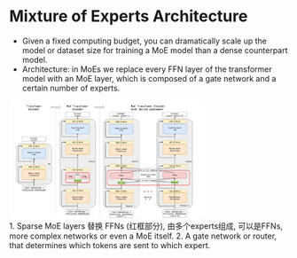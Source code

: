 # Mixture of Experts Architecture
* Given a fixed computing budget, you can dramatically scale up the model or dataset size for training a MoE model than a dense counterpart model.
* Architecture: in MoEs we replace every FFN layer of the transformer model with an MoE layer, which is composed of a gate network and a certain number of experts.<br>
<img src="resources\moe_vs_transformer.png" width="70%">
<br>
    1. Sparse MoE layers 替换 FFNs (红框部分), 由多个experts组成, 可以是FFNs, more complex networks or even a MoE itself.
    2. A gate network or router, that determines which tokens are sent to which expert.